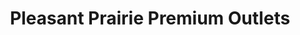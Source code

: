 ---
title: "Pleasant Prairie Premium Outlets"
url: /pleasant-prairie/pleasant-prairie-premium-outlets/
shop: Einkaufszentrum
---